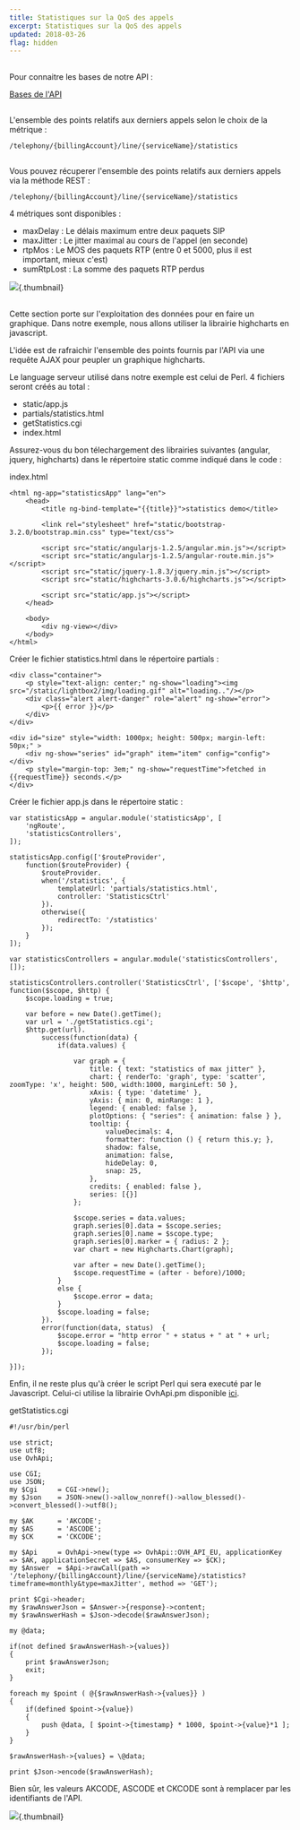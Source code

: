 ```yaml
---
title: Statistiques sur la QoS des appels
excerpt: Statistiques sur la QoS des appels
updated: 2018-03-26
flag: hidden
---
```


## 
Pour connaitre les bases de notre API :

[Bases de l'API](/pages/manage_and_operate/api/first-steps)

## 
L'ensemble des points relatifs aux derniers appels selon le choix de la métrique :

```
/telephony/{billingAccount}/line/{serviceName}/statistics
```

## 
Vous pouvez récuperer l'ensemble des points relatifs aux derniers appels via la méthode REST :

```
/telephony/{billingAccount}/line/{serviceName}/statistics
```

4 métriques sont disponibles :

- maxDelay : Le délais maximum entre deux paquets SIP
- maxJitter : Le jitter maximal au cours de l'appel (en seconde)
- rtpMos : Le MOS des paquets RTP (entre 0 et 5000, plus il est important, mieux c'est)
- sumRtpLost : La somme des paquets RTP perdus

![](images/img_2547.jpg){.thumbnail}

## 
Cette section porte sur l'exploitation des données pour en faire un graphique. Dans notre exemple, 
nous allons utiliser la librairie highcharts en javascript.

L'idée est de rafraichir l'ensemble des points fournis par l'API via une requête AJAX pour peupler 
un graphique highcharts.

Le language serveur utilisé dans notre exemple est celui de Perl. 4 fichiers seront créés au total :

- static/app.js
- partials/statistics.html
- getStatistics.cgi
- index.html

Assurez-vous du bon télechargement des librairies suivantes (angular, jquery, highcharts) dans le répertoire static comme indiqué dans le code :

index.html

```
<html ng-app="statisticsApp" lang="en">
    <head>
        <title ng-bind-template="{{title}}">statistics demo</title>

        <link rel="stylesheet" href="static/bootstrap-3.2.0/bootstrap.min.css" type="text/css">

        <script src="static/angularjs-1.2.5/angular.min.js"></script>
        <script src="static/angularjs-1.2.5/angular-route.min.js"></script>
        <script src="static/jquery-1.8.3/jquery.min.js"></script>
        <script src="static/highcharts-3.0.6/highcharts.js"></script>

        <script src="static/app.js"></script>
    </head>

    <body>
        <div ng-view></div>
    </body>
</html>
```

Créer le fichier statistics.html dans le répertoire partials :

```
<div class="container">
    <p style="text-align: center;" ng-show="loading"><img src="/static/lightbox2/img/loading.gif" alt="loading.."/></p>
    <div class="alert alert-danger" role="alert" ng-show="error">
        <p>{{ error }}</p>
    </div>
</div>

<div id="size" style="width: 1000px; height: 500px; margin-left: 50px;" >
    <div ng-show="series" id="graph" item="item" config="config"></div>
    <p style="margin-top: 3em;" ng-show="requestTime">fetched in {{requestTime}} seconds.</p>
</div>
```

Créer le fichier app.js dans le répertoire static :

```
var statisticsApp = angular.module('statisticsApp', [
    'ngRoute',
    'statisticsControllers',
]);

statisticsApp.config(['$routeProvider',
    function($routeProvider) {
        $routeProvider.
        when('/statistics', {
            templateUrl: 'partials/statistics.html',
            controller: 'StatisticsCtrl'
        }).
        otherwise({
            redirectTo: '/statistics'
        });
    }
]);

var statisticsControllers = angular.module('statisticsControllers', []);

statisticsControllers.controller('StatisticsCtrl', ['$scope', '$http', function($scope, $http) {
    $scope.loading = true;

    var before = new Date().getTime();
    var url = './getStatistics.cgi';
    $http.get(url).
        success(function(data) {
            if(data.values) {

                var graph = {
                    title: { text: "statistics of max jitter" },
                    chart: { renderTo: 'graph', type: 'scatter', zoomType: 'x', height: 500, width:1000, marginLeft: 50 },
                    xAxis: { type: 'datetime' },
                    yAxis: { min: 0, minRange: 1 },
                    legend: { enabled: false },
                    plotOptions: { "series": { animation: false } },
                    tooltip: {
                        valueDecimals: 4,
                        formatter: function () { return this.y; },
                        shadow: false,
                        animation: false,
                        hideDelay: 0,
                        snap: 25,
                    },
                    credits: { enabled: false },
                    series: [{}]
                };

                $scope.series = data.values;
                graph.series[0].data = $scope.series;
                graph.series[0].name = $scope.type;
                graph.series[0].marker = { radius: 2 };
                var chart = new Highcharts.Chart(graph);

                var after = new Date().getTime();
                $scope.requestTime = (after - before)/1000;
            }
            else {
                $scope.error = data;
            }
            $scope.loading = false;
        }).
        error(function(data, status)  {
            $scope.error = "http error " + status + " at " + url;
            $scope.loading = false;
        });

}]);
```

Enfin, il ne reste plus qu'à créer le script Perl qui sera executé par le Javascript. Celui-ci utilise la librairie OvhApi.pm disponible [ici](https://github.com/ovh/perl-ovh).

getStatistics.cgi

```
#!/usr/bin/perl

use strict;
use utf8;
use OvhApi;

use CGI;
use JSON;
my $Cgi     = CGI->new();
my $Json    = JSON->new()->allow_nonref()->allow_blessed()->convert_blessed()->utf8();

my $AK      = 'AKCODE';
my $AS      = 'ASCODE';
my $CK      = 'CKCODE';

my $Api     = OvhApi->new(type => OvhApi::OVH_API_EU, applicationKey => $AK, applicationSecret => $AS, consumerKey => $CK);
my $Answer  = $Api->rawCall(path => '/telephony/{billingAccount}/line/{serviceName}/statistics?timeframe=monthly&type=maxJitter', method => 'GET');

print $Cgi->header;
my $rawAnswerJson = $Answer->{response}->content;
my $rawAnswerHash = $Json->decode($rawAnswerJson);

my @data;

if(not defined $rawAnswerHash->{values})
{
    print $rawAnswerJson;
    exit;
}

foreach my $point ( @{$rawAnswerHash->{values}} )
{
    if(defined $point->{value})
    {
        push @data, [ $point->{timestamp} * 1000, $point->{value}*1 ];
    }
}

$rawAnswerHash->{values} = \@data;

print $Json->encode($rawAnswerHash);
```

Bien sûr, les valeurs AKCODE, ASCODE et CKCODE sont à remplacer par les identifiants de l'API.

![](images/img_2546.jpg){.thumbnail}

